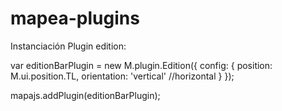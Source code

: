 # mapea-plugins

Instanciación Plugin edition:

var editionBarPlugin = new M.plugin.Edition({
	config: {
		position: M.ui.position.TL,
		orientation: 'vertical' //horizontal
	}
});

mapajs.addPlugin(editionBarPlugin);
